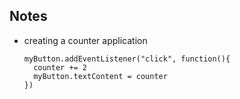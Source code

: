 ## Notes
- creating a counter application
  ```
  myButton.addEventListener("click", function(){
    counter += 2
    myButton.textContent = counter
  })
  ```
